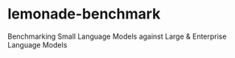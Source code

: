 # lemonade-benchmark
Benchmarking Small Language Models against Large &amp; Enterprise Language Models
